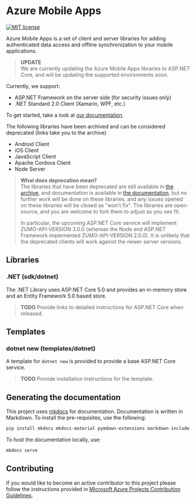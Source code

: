 # Azure Mobile Apps

[![MIT license](https://img.shields.io/badge/License-MIT-blue.svg)](https://github.com/azure/azure-mobile-apps/tree/main/LICENSE.txt)

Azure Mobile Apps is a set of client and server libraries for adding authenticated data access and offline synchronization to your mobile applications. 

> **UPDATE**<br/>
> We are currently updating the Azure Mobile Apps libraries to ASP.NET Core, and will be updating the supported environments soon.

Currently, we support:

* ASP.NET Framework on the server side (for security issues only)
* .NET Standard 2.0 Client (Xamarin, WPF, etc.)

To get started, take a look at [our documentation](https://azure.github.io/azure-mobile-apps).

The following libraries have been archived and can be considered deprecated (links take you to the archive)

* Android Client
* iOS Client
* JavaScript Client
* Apache Cordova Client
* Node Server

> **What does deprecation mean?**<br/>
> The libraries that have been deprecated are still available in [the archive](https://github.com/azure/azure-mobile-apps/tree/archive), and documentation is available in [the documentation](https://azure.github.io/azure-mobile-apps/), but no further work will be done on these libraries, and any issues opened on these libraries will be closed as "won't fix".  The libraries are open-source, and you are welcome to fork them to adjust as you see fit.
> 
> In particular, the upcoming ASP.NET Core service will implement ZUMO-API-VERSION 3.0.0 (whereas the Node and ASP.NET Framework implemented ZUMO-API-VERSION 2.0.0).  It is unlikely that the deprecated clients will work against the newer server versions.


## Libraries

### .NET (sdk/dotnet)

The .NET Library uses ASP.NET Core 5.0 and provides an in-memory store and an Entity Framework 5.0 based store.

> **TODO**
> Provide links to detailed instructions for ASP.NET Core when released.

## Templates

### dotnet new (templates/dotnet)

A template for `dotnet new` is provided to provide a base ASP.NET Core service.

> **TODO**
> Provide installation instructions for the template.

## Generating the documentation

This project uses [mkdocs](https://mkdocs.org) for documentation.  Documentation is written in Markdown.  To install the pre-requisites, use the following:

```bash
pip install mkdocs mkdocs-material pymdown-extensions markdown-include
```

To host the documentation locally, use:

```bash
mkdocs serve
```

## Contributing

If you would like to become an active contributor to this project please follow the instructions provided in [Microsoft Azure Projects Contribution Guidelines](http://azure.github.com/guidelines.html). 
